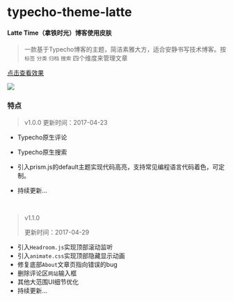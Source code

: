 # typecho-theme-latte
#### Latte Time（拿铁时光）博客使用皮肤

> 一款基于Typecho博客的主题，简洁素雅大方，适合安静书写技术博客。按`标签` `分类` `归档` `搜索` 四个维度来管理文章

[点击查看效果](http://www.suyunsoft.com/blog/)

![](https://raw.githubusercontent.com/suliang1100/typecho-theme-latte/master/screenshot.png)

### 特点

> v1.0.0
> 更新时间：2017-04-23

* Typecho原生评论

* Typecho原生搜索

* 引入prism.js的default主题实现代码高亮，支持常见编程语言代码着色，可定制。

* 持续更新...

  ​


> v1.1.0
>
> 更新时间：2017-04-29

* 引入`Headroom.js`实现顶部滚动监听
* 引入`animate.css`实现顶部隐藏显示动画
* 修复底部`About`文章页指向错误的bug
* 删除评论区`网站`输入框
* 其他大范围UI细节优化
* 持续更新...